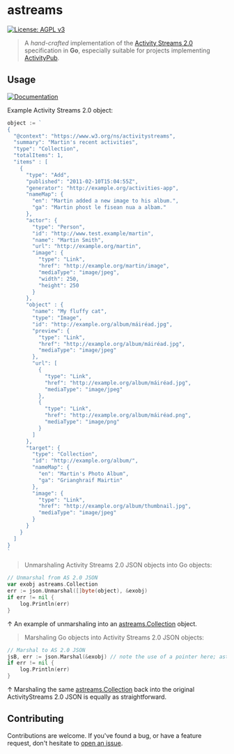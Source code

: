 # astreams

[![License: AGPL v3](https://img.shields.io/badge/License-AGPL%20v3-blue.svg)](LICENSE)

> A *hand-crafted* implementation of the [Activity Streams 2.0](https://www.w3.org/TR/activitystreams-core) specification in **Go**, especially suitable for projects implementing [ActivityPub](https://activitypub.rocks).

## Usage

[![Documentation](http://img.shields.io/badge/godoc-reference-5272B4.svg)](https://pkg.go.dev/github.com/MatejLach/astreams?tab=doc)

Example Activity Streams 2.0 object:

```go
object := `
{
  "@context": "https://www.w3.org/ns/activitystreams",
  "summary": "Martin's recent activities",
  "type": "Collection",
  "totalItems": 1,
  "items" : [
    {
      "type": "Add",
      "published": "2011-02-10T15:04:55Z",
      "generator": "http://example.org/activities-app",
      "nameMap": {
        "en": "Martin added a new image to his album.",
        "ga": "Martin phost le fisean nua a albam."
      },
      "actor": {
        "type": "Person",
        "id": "http://www.test.example/martin",
        "name": "Martin Smith",
        "url": "http://example.org/martin",
        "image": {
          "type": "Link",
          "href": "http://example.org/martin/image",
          "mediaType": "image/jpeg",
          "width": 250,
          "height": 250
        }
      },
      "object" : {
        "name": "My fluffy cat",
        "type": "Image",
        "id": "http://example.org/album/máiréad.jpg",
        "preview": {
          "type": "Link",
          "href": "http://example.org/album/máiréad.jpg",
          "mediaType": "image/jpeg"
        },
        "url": [
          {
            "type": "Link",
            "href": "http://example.org/album/máiréad.jpg",
            "mediaType": "image/jpeg"
          },
          {
            "type": "Link",
            "href": "http://example.org/album/máiréad.png",
            "mediaType": "image/png"
          }
        ]
      },
      "target": {
        "type": "Collection",
        "id": "http://example.org/album/",
        "nameMap": {
          "en": "Martin's Photo Album",
          "ga": "Grianghraif Mairtin"
        },
        "image": {
          "type": "Link",
          "href": "http://example.org/album/thumbnail.jpg",
          "mediaType": "image/jpeg"
        }
      }
    }
  ]
}
`
```

> Unmarshaling Activity Streams 2.0 JSON objects into Go objects:

```go
// Unmarshal from AS 2.0 JSON
var exobj astreams.Collection
err := json.Unmarshal([]byte(object), &exobj)
if err != nil {
	log.Println(err)
}
```
↑ An example of unmarshaling into an [astreams.Collection](https://godoc.org/github.com/MatejLach/astreams#Collection) object.

> Marshaling Go objects into Activity Streams 2.0 JSON objects:

```go
// Marshal to AS 2.0 JSON
jsB, err := json.Marshal(&exobj) // note the use of a pointer here; astreams MarshalJSON methods are defined on pointer receivers
if err != nil {
	log.Println(err)
}
```
↑ Marshaling the same [astreams.Collection](https://godoc.org/github.com/MatejLach/astreams#Collection) back into the original ActivityStreams 2.0 JSON is equally as straightforward.

## Contributing

Contributions are welcome. If you've found a bug, or have a feature request, don't hesitate to [open an issue](https://github.com/MatejLach/astreams/issues/new).

